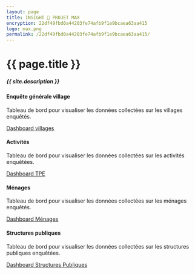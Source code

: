 ```yaml
---
layout: page
title: INSIGHT 🔎 PROJET MAX
encryption: 22df49fbd0a44203fe74afb9f1e9bcaea63aa415
logo: max.png
permalink: /22df49fbd0a44203fe74afb9f1e9bcaea63aa415/
---
```


<h1>{{ page.title }}</h1>
<h5 class="font-weight-light text-secondary">{{ site.description }}</h5>

<div class="row mt-5">

  <div class="col-12 col-sm-6">
    <div class="card h-100">
      <div class="card-body">
        <h4 class="card-title">Enquête générale village</h4>
        <p class="card-text text-secondary">Tableau de bord pour visualiser les données collectées sur les villages enquêtés.</p>
        <a href="{{site.baseurl}}{{page.permalink}}dashboard-villages" class="btn btn-primary">Dashboard villages</a>
      </div>
    </div>
  </div>
  
  
<div class="col-12 col-sm-6">
    <div class="card h-100">
      <div class="card-body">
        <h4 class="card-title">Activités</h4>
        <p class="card-text text-secondary">Tableau de bord pour visualiser les données collectées sur les activités enquêtées.</p>
        <a href="{{site.baseurl}}{{page.permalink}}dashboard-activity" class="btn btn-primary">Dashboard TPE</a>
      </div>
    </div>
  </div>

  
<div class="col-12 col-sm-6">
    <div class="card h-100">
      <div class="card-body">
        <h4 class="card-title">Ménages</h4>
        <p class="card-text text-secondary">Tableau de bord pour visualiser les données collectées sur les ménages enquêtés.</p>
        <a href="{{site.baseurl}}{{page.permalink}}dashboard-user" class="btn btn-primary">Dashboard Ménages</a>
      </div>
    </div>
  </div>
  
  
<div class="col-12 col-sm-6">
    <div class="card h-100">
      <div class="card-body">
        <h4 class="card-title">Structures publiques</h4>
        <p class="card-text text-secondary">Tableau de bord pour visualiser les données collectées sur les structures publiques enquêtées.</p>
        <a href="{{site.baseurl}}{{page.permalink}}dashboard-administration" class="btn btn-primary">Dashboard Structures Publiques</a>
      </div>
    </div>
  </div>
</div>
